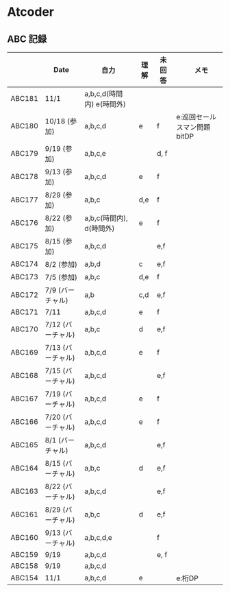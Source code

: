 # Atcoder

## ABC 記録

|        | Date              | 自力    | 理解 | 未回答 |　メモ  |
| ------ | ----------------- | ------- | ---- | ------ | ------ |
| ABC181 | 11/1              | a,b,c,d(時間内) e(時間外) | |    |
| ABC180 | 10/18 (参加)      | a,b,c,d | e    | f      | e:巡回セールスマン問題 bitDP |
| ABC179 | 9/19 (参加)       | a,b,c,e |      | d, f   |        |
| ABC178 | 9/13 (参加)       | a,b,c,d | e    | f      |        |
| ABC177 | 8/29 (参加)       | a,b,c   | d,e  | f      |        |
| ABC176 | 8/22 (参加)       | a,b,c(時間内), d(時間外) | e | f |           |
| ABC175 | 8/15 (参加)       | a,b,c,d |      | e,f    |        |
| ABC174 | 8/2 (参加)        | a,b,d   | c    | e,f    |        |
| ABC173 | 7/5 (参加)        | a,b,c   | d,e  | f      |        |
| ABC172 | 7/9 (バーチャル)  | a,b     | c,d  | e,f    |        |
| ABC171 | 7/11              | a,b,c,d | e    | f      |        |
| ABC170 | 7/12 (バーチャル) | a,b,c   | d    | e,f    |        |
| ABC169 | 7/13 (バーチャル) | a,b,c,d | e    | f      |        |
| ABC168 | 7/15 (バーチャル) | a,b,c,d |      | e,f    |        |
| ABC167 | 7/19 (バーチャル) | a,b,c,d | e    | f      |        |
| ABC166 | 7/20 (バーチャル) | a,b,c,d | e    | f      |        |
| ABC165 | 8/1  (バーチャル) | a,b,c,d |      | e,f    |        |
| ABC164 | 8/15 (バーチャル) | a,b,c   | d    | e,f    |        |
| ABC163 | 8/22 (バーチャル) | a,b,c,d |      | e,f    |        |
| ABC161 | 8/29 (バーチャル) | a,b,c   | d    | e,f    |        |
| ABC160 | 9/13 (バーチャル) | a,b,c,d,e |    | f      |        |
| ABC159 | 9/19              | a,b,c,d |      | e, f   |        |
| ABC158 | 9/19              | a,b,c,d |      |        |        |
| ABC154 | 11/1              | a,b,c,d | e    |        | e:桁DP |
